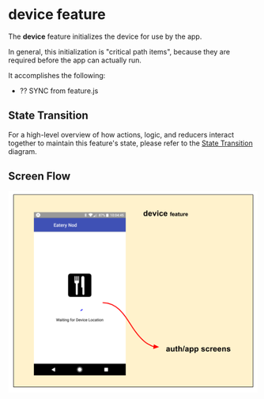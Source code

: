 # device feature

The **device** feature initializes the device for use by the app.

In general, this initialization is "critical path items", because they are
required before the app can actually run.

It accomplishes the following:

 - ?? SYNC from feature.js

## State Transition

For a high-level overview of how actions, logic, and reducers interact
together to maintain this feature's state, please refer to the [State
Transition](docs/StateTransition.txt) diagram.


## Screen Flow

![Screen Flow](docs/ScreenFlow.png)

